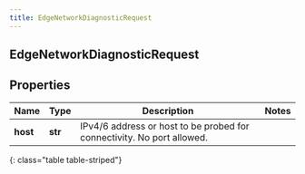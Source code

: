 ```yaml
---
title: EdgeNetworkDiagnosticRequest
---
```

## EdgeNetworkDiagnosticRequest

## Properties

|Name | Type | Description | Notes|
|------------ | ------------- | ------------- | -------------|
| **host** | **str** | IPv4/6 address or host to be probed for connectivity. No port allowed. | |
{: class="table table-striped"}


